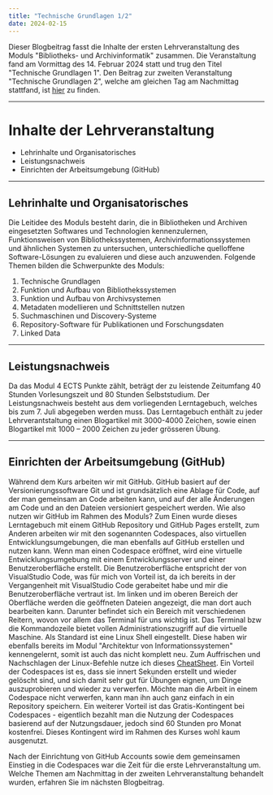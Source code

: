 ```yaml
---
title: "Technische Grundlagen 1/2"
date: 2024-02-15
---
```

Dieser Blogbeitrag fasst die Inhalte der ersten Lehrveranstaltung des Moduls "Bibliotheks- und Archivinformatik" zusammen. Die Veranstaltung fand am Vormittag des 14. Februar 2024 statt und trug den Titel "Technische Grundlagen 1". 
Den Beitrag zur zweiten Veranstaltung "Technische Grundlagen 2", welche am gleichen Tag am Nachmittag stattfand, ist [hier](./2024-02-16-grundlagen2.md) zu finden.

-----

# Inhalte der Lehrveranstaltung
- Lehrinhalte und Organisatorisches
- Leistungsnachweis
- Einrichten der Arbeitsumgebung (GitHub)

-----

## Lehrinhalte und Organisatorisches
Die Leitidee des Moduls besteht darin, die in Bibliotheken und Archiven eingesetzten Softwares und Technologien kennenzulernen, Funktionsweisen von Bibliothekssystemen, Archivinformationssystemen und ähnlichen Systemen zu untersuchen, unterschiedliche quelloffene Software-Lösungen zu evaluieren und diese auch anzuwenden.
Folgende Themen bilden die Schwerpunkte des Moduls:
1. Technische Grundlagen
2. Funktion und Aufbau von Bibliothekssystemen
3. Funktion und Aufbau von Archivsystemen
4. Metadaten modellieren und Schnittstellen nutzen
5. Suchmaschinen und Discovery-Systeme
6. Repository-Software für Publikationen und Forschungsdaten
7. Linked Data

-----

## Leistungsnachweis
Da das Modul 4 ECTS Punkte zählt, beträgt der zu leistende Zeitumfang 40 Stunden Vorlesungszeit und 80 Stunden Selbststudium.
Der Leistungsnachweis besteht aus dem vorliegenden Lerntagebuch, welches bis zum 7. Juli abgegeben werden muss. Das Lerntagebuch enthält zu jeder Lehrverantstaltung einen Blogartikel mit 3000-4000 Zeichen, sowie einen Blogartikel mit 1000 – 2000 Zeichen zu jeder grösseren Übung.

-----

## Einrichten der Arbeitsumgebung (GitHub)
Während dem Kurs arbeiten wir mit GitHub. GitHub basiert auf der Versionierungssoftware Git und ist grundsätzlich eine Ablage für Code, auf der man gemeinsam an Code arbeiten kann, und auf der alle Änderungen am Code und an den Dateien versioniert gespeichert werden. Wie also nutzen wir GitHub im Rahmen des Moduls?
Zum Einen wurde dieses Lerntagebuch mit einem GitHub Repository und GitHub Pages erstellt, zum Anderen arbeiten wir mit den sogenannten Codespaces, also virtuellen Entwicklungsumgebungen, die man ebenfalls auf GitHub erstellen und nutzen kann. Wenn man einen Codespace eröffnet, wird eine virtuelle Entwicklungsumgebung mit einem Entwicklungsserver und einer Benutzeroberfläche erstellt. Die Benutzeroberfläche entspricht der von VisualStudio Code, was für mich von Vorteil ist, da ich bereits in der Vergangenheit mit VisualStudio Code gerabeitet habe und mir die Benutzeroberfläche vertraut ist. Im linken und im oberen Bereich der Oberfläche werden die geöffneten Dateien angezeigt, die man dort auch bearbeiten kann. Darunter befindet sich ein Bereich mit verschiedenen Reitern, wovon vor allem das Terminal für uns wichtig ist. Das Terminal  bzw die Kommandozeile bietet vollen Administrationszugriff auf die virtuelle Maschine. Als Standard ist eine Linux Shell eingestellt. Diese haben wir ebenfalls bereits im Modul "Architektur von Informationssystemen" kennengelernt, somit ist auch das nicht komplett neu. Zum Auffrischen und Nachschlagen der Linux-Befehle nutze ich dieses [CheatSheet](https://www.geeksforgeeks.org/linux-commands-cheat-sheet/).
Ein Vorteil der Codespaces ist es, dass sie innert Sekunden erstellt und wieder gelöscht sind, und sich damit sehr gut für Übungen eignen, um Dinge auszuprobieren und wieder zu verwerfen. Möchte man die Arbeit in einem Codespace nicht verwerfen, kann man ihn auch ganz einfach in ein Repository speichern. Ein weiterer Vorteil ist das Gratis-Kontingent bei Codespaces - eigentlich bezahlt man die Nutzung der Codespaces basierend auf der Nutzungsdauer, jedoch sind 60 Stunden pro Monat kostenfrei. Dieses Kontingent wird im Rahmen des Kurses wohl kaum ausgenutzt. 

Nach der Einrichtung von GitHub Accounts sowie dem gemeinsamen Einstieg in die Codespaces war die Zeit für die erste Lehrveranstaltung um. Welche Themen am Nachmittag in der zweiten Lehrveranstaltung behandelt wurden, erfahren Sie im nächsten Blogbeitrag.


